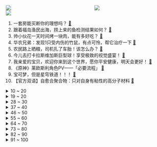 <div >
	<a style="float:left;width:55%;" href = "https://github.com/anuraghazra/github-readme-stats">
	 <img src = "https://github-readme-stats.vercel.app/api?username=iuuuuuaena&theme=buefy&show_icons=true"/>
	</a>
	<a  style="float:right;width:45%" href = "https://github.com/anuraghazra/github-readme-stats">
	 <img  src="https://github-readme-stats.vercel.app/api/top-langs/?username=anuraghazra&layout=compact"/>
	</a>
	</div>

[![](https://img.shields.io/badge/jxd-@jxdgogogo.xyz-yellowgreen.svg)](https://www.jxdgogogo.xyz)<br>
1. 一套房能买断你的理想吗？ [:link:](//www.bilibili.com/video/BV1aC4y1d75r) <br>
2. 跟着福岛渔民出海，捞上来的鱼检测结果如何？ [:link:](//www.bilibili.com/video/BV1sm4y1g7iM) <br>
3. 帅小伙花一天时间烤一块肉，能有多好吃？ [:link:](//www.bilibili.com/video/BV1Ww411y7wW) <br>
4. 华农兄弟：发现1只受内伤的竹鼠，有点可怜，帮它治疗一下 [:link:](//www.bilibili.com/video/BV1aC4y157qx) <br>
5. 农民路上晒粮，司机扎了车胎！该怎么办？ [:link:](//www.bilibili.com/video/BV1Kw411177r) <br>
6. 今儿去打卡拉斯维加斯巨型球！享受极致的视觉盛宴！ [:link:](//www.bilibili.com/video/BV1pC4y157CL) <br>
7. 我亲爱的宝贝，欢迎你来到这个世界，愿你平安健康，明天会更好！ [:link:](//www.bilibili.com/video/BV17u4y1s78f) <br>
8. 《原神》莱欧斯利角色PV——「必要流程」 [:link:](//www.bilibili.com/video/BV1ou411K7QC) <br>
9. 宝可梦，但是星穹铁道！！！ [:link:](//www.bilibili.com/video/BV1eH4y1o7mE) <br>
10. 【官方双语】自愈合聚合物：只对自身有粘性的高分子材料 [:link:](//www.bilibili.com/video/BV17m4y1g7qg) <br>
<details>
<summary>10 ~ 20</summary>

11. 我最喜欢周末6点装修的邻居了！ [:link:](//www.bilibili.com/video/BV1vN4y1y7rL) <br>
12. 烟火向星辰，所愿皆成真—谢尔比生日快乐 [:link:](//www.bilibili.com/video/BV1A84y127t9) <br>
13. 资深老粉和萌新粉。 [:link:](//www.bilibili.com/video/BV1o84y1176v) <br>
14. 艾特你们的老师！哈哈哈！ [:link:](//www.bilibili.com/video/BV1k8411k7x9) <br>
15. 卷凉皮 [:link:](//www.bilibili.com/video/BV1fH4y1f747) <br>
16. 彻底从情侣变成兄弟了 [:link:](//www.bilibili.com/video/BV1rC4y1d7tz) <br>
17. 【半佛】水溶C100怎么就成了神水？ [:link:](//www.bilibili.com/video/BV1Np4y1F7oF) <br>
18. 当我相信了新疆人的“简单吃一点”… [:link:](//www.bilibili.com/video/BV1b94y187VN) <br>
19. 超励志！真实改编！落魄拳王乞讨街头，低谷逆风翻盘！ [:link:](//www.bilibili.com/video/BV1U84y1175X) <br>
</details>
<details>
<summary>19 ~ 20</summary>

20. 默契兄弟 [:link:](//www.bilibili.com/video/BV16G411m7QY) <br>
21. 《打撒把》 [:link:](//www.bilibili.com/video/BV1ez4y1F77G) <br>
22. 各地人的娱乐项目 [:link:](//www.bilibili.com/video/BV1Py4y1N72x) <br>
23. 当你导师突然辞职 [:link:](//www.bilibili.com/video/BV1cH4y1o76p) <br>
24. 我倒要看看谁还敢说ai不懂人情世故？ [:link:](//www.bilibili.com/video/BV1ew411y7Ep) <br>
25. 好开心，再也不是井底之蛙了～～～ [:link:](//www.bilibili.com/video/BV1ku4y1W7qc) <br>
26. 我妈从小就教育我，萍水相逢，出手相助，是自己的福分 [:link:](//www.bilibili.com/video/BV1Lw411c7zU) <br>
27. 【沂蒙人陈州】Up主探索中，欢迎收看求三连！ [:link:](//www.bilibili.com/video/BV1zu411M7cs) <br>
28. 当我给女朋友模仿她开车的样子 [:link:](//www.bilibili.com/video/BV1Vh4y1r77d) <br>
</details>
<details>
<summary>28 ~ 30</summary>

29. 你别笑！我很认真在玩！ [:link:](//www.bilibili.com/video/BV1p8411k7qF) <br>
30. 在暗网的最深处，我窥见了地狱的入口，赛博克苏鲁高分巨制《世界树》 [:link:](//www.bilibili.com/video/BV1ym4y1g7p9) <br>
31. 我与母球 [:link:](//www.bilibili.com/video/BV1R94y1h7vB) <br>
32. 是高音，我加入了高音！「GODS/登神」欧美嗓女高激燃翻唱 [:link:](//www.bilibili.com/video/BV1qG411m74k) <br>
33. 在网购的时候加上地名，一年能省下不少钱？ [:link:](//www.bilibili.com/video/BV1i94y1b7hZ) <br>
34. ⚡千 本 电 翰⚡ [:link:](//www.bilibili.com/video/BV1Uw411y7t6) <br>
35. “今生种花，来世漂亮” [:link:](//www.bilibili.com/video/BV1a94y1b7X6) <br>
36. 非要这么打球吗？【阅片无数3rd 13】 [:link:](//www.bilibili.com/video/BV1hh4y1z79V) <br>
37. “我会陪你很久，这不是我想，是我会” [:link:](//www.bilibili.com/video/BV1P84y1U72i) <br>
</details>
<details>
<summary>37 ~ 40</summary>

38. 随蝴蝶一起消散吧 [:link:](//www.bilibili.com/video/BV1Bu411K74w) <br>
39. 《崩坏：星穹铁道》走近星穹——「镜流：名师出高徒」 [:link:](//www.bilibili.com/video/BV1iu411K75L) <br>
40. “人民叫师”讲数学 [:link:](//www.bilibili.com/video/BV11G41117tu) <br>
41. 2023诺贝尔物理学奖，为何被称“人类转折点”？ [:link:](//www.bilibili.com/video/BV1dC4y1d7oA) <br>
42. 箭在弦上！慢放7000帧，射箭真能百发百中？ [:link:](//www.bilibili.com/video/BV1Rw411r72z) <br>
43. 你好，可以去你家给你做饭吗？第十七顿饭-第十二家之我想当律师 [:link:](//www.bilibili.com/video/BV1bN41147GZ) <br>
44. 当小狗一个狗坐在车里遇到陌生人时 [:link:](//www.bilibili.com/video/BV1HN4y1y7kM) <br>
45. 逃离荒漠 [:link:](//www.bilibili.com/video/BV1fG411m7y9) <br>
46. 【星穹铁道】逆天，镜流永久摘眼罩bug！巨好看！ [:link:](//www.bilibili.com/video/BV1Xu411M7CJ) <br>
</details>
<details>
<summary>46 ~ 50</summary>

47. 【梗百科】Huh猫是啥梗？吐舌羊和疑惑猫？！！ [:link:](//www.bilibili.com/video/BV1u34y1G7zq) <br>
48. 今天来点帅的 [:link:](//www.bilibili.com/video/BV1PN41147jG) <br>
49. 巴以冲突升级，本次起因与国际形势分析 [:link:](//www.bilibili.com/video/BV1uH4y1R7Ec) <br>
50. 你的童年遗憾有哪些? [:link:](//www.bilibili.com/video/BV1Wj411t7SQ) <br>
51. 13. 小姨子中考结束归来，请问姐夫什么心情#姐夫对线小姨子 [:link:](//www.bilibili.com/video/BV1wN411b7Uk) <br>
52. 北京喇叭沟门的早秋乐趣 [:link:](//www.bilibili.com/video/BV16G411m7NZ) <br>
53. 要被这空姐笑死哈哈哈哈！ [:link:](//www.bilibili.com/video/BV1MH4y1o7iy) <br>
54. 埃菲尔铁塔下！奢香夫人？乌！蒙！山！连！着！山！外！山！ [:link:](//www.bilibili.com/video/BV1Rm4y1g7wc) <br>
55. 我把科幻视频的飞行的坦克造出来了，真的能飞【自制】 [:link:](//www.bilibili.com/video/BV1D34y1377Z) <br>
</details>
<details>
<summary>55 ~ 60</summary>

56. 主角害人类完蛋？boss却要拯救世界？15年前神作真结局隐藏着所有真相！ [:link:](//www.bilibili.com/video/BV1xj41147zW) <br>
57. 云上五骁全员6+5单挑剑首彦卿！！ [:link:](//www.bilibili.com/video/BV1A34y1g7z2) <br>
58. 家庭版新疆羊肉抓饭！电饭煲就可以完成，至少三碗起步~ [:link:](//www.bilibili.com/video/BV1r34y1u7Uc) <br>
59. 当 代 青 年 消 费 快 感 现 状 [:link:](//www.bilibili.com/video/BV14m4y1g7bN) <br>
60. 【崩铁】镜流综合测评：最强0星魂！镜流饮月伤害对比+专武和其他光锥对比+遗器选择+阵容思路 [:link:](//www.bilibili.com/video/BV18u411K723) <br>
61. 全网首测巨大康师傅“冰红茶牛肉面”！配3斤的鸵鸟蛋和12斤的大火腿！ [:link:](//www.bilibili.com/video/BV1Fw41117YF) <br>
62. 【花小烙】并不是所有的隐翅虫都那么可怕！ [:link:](//www.bilibili.com/video/BV1PN41147Ar) <br>
63. 全员惨死！黑暗童谣鼻祖！永恒经典推理名篇《无人生还》 [:link:](//www.bilibili.com/video/BV1o34y137Px) <br>
64. 这个系列必须有我一席之地 [:link:](//www.bilibili.com/video/BV1gN411b76y) <br>
</details>
<details>
<summary>64 ~ 70</summary>

65. 你永远不知道一个微瘦女生的潜力有多大…… [:link:](//www.bilibili.com/video/BV1hw411k7oi) <br>
66. 这首歌找了好多年 [:link:](//www.bilibili.com/video/BV1D94y187YU) <br>
67. 给希望小学捐了50万！来看看究竟花哪儿去了？｜vlog [:link:](//www.bilibili.com/video/BV1A34y1G7EA) <br>
68. 当粉丝用一个月时间为我点亮了世界，记生命中最有意义的生日。 [:link:](//www.bilibili.com/video/BV1Yw411r7cn) <br>
69. 一次看爽《超神龙宝》1~62话！ [:link:](//www.bilibili.com/video/BV14N411b7dJ) <br>
70. 为结婚准备的99件小事，第一件：嵌字豆糖！ [:link:](//www.bilibili.com/video/BV14C4y157W3) <br>
71. 当男生开始拍狗血片就没女生什么事了 [:link:](//www.bilibili.com/video/BV16N4y1y7DT) <br>
72. 【星穹铁道】以太战线 活动攻略/决胜乐园/超链接对决/以太灵/挑战者/战利品/残响回廊/流云渡/空间站/大矿区/星穹铁道1.4 [:link:](//www.bilibili.com/video/BV1xN4y1y7cr) <br>
73. 对苍蝇神器 [:link:](//www.bilibili.com/video/BV1E94y187PB) <br>
</details>
<details>
<summary>73 ~ 80</summary>

74. 蛇女：这青钢影要是没开我直接吃___！！ [:link:](//www.bilibili.com/video/BV1A84y1275j) <br>
75. 三健客全力以赴，训练一整天，只为再次挑战福建线面，R哥创新高挑战12捆 [:link:](//www.bilibili.com/video/BV1Yu4y1W7ws) <br>
76. 此刻想学太极的心达到了巅峰…… [:link:](//www.bilibili.com/video/BV1Gz4y1F7xC) <br>
77. 起飞 吓到主人的程度 [:link:](//www.bilibili.com/video/BV1jG411m7Q3) <br>
78. 『这或许就是努力的意义吧』 [:link:](//www.bilibili.com/video/BV11z4y1F7Wm) <br>
79. 我理智面具下的真实精神状态. [:link:](//www.bilibili.com/video/BV1gj411x739) <br>
80. 看多了“软糖打包视频”的后果！没忍住买了一批，味道究竟怎么样？ [:link:](//www.bilibili.com/video/BV1GH4y1o7E5) <br>
81. 山里睡觉，突然着火了 [:link:](//www.bilibili.com/video/BV16C4y157Ym) <br>
82. 清唱版的武家坡来噜~ [:link:](//www.bilibili.com/video/BV1eu4y1W7PL) <br>
</details>
<details>
<summary>82 ~ 90</summary>

83. 纵 享 丝 滑 [:link:](//www.bilibili.com/video/BV1J94y1876d) <br>
84. 死神 [:link:](//www.bilibili.com/video/BV1KC4y157aR) <br>
85. 我始终相信每个人都有独特的美丽~ [:link:](//www.bilibili.com/video/BV1K34y1g78a) <br>
86. 一只又聪明又傻但是很执着的猫 [:link:](//www.bilibili.com/video/BV1F34y1G7S4) <br>
87. 我再也不吃了！ [:link:](//www.bilibili.com/video/BV1cw41117LS) <br>
88. 鸡腿最好吃的做法 鲜香滑嫩 葱香四溢 [:link:](//www.bilibili.com/video/BV1D34y1u7yr) <br>
89. 完了，看个土味看疯了！！！ [:link:](//www.bilibili.com/video/BV1Du4y1W7zf) <br>
90. 今年最逆天的网文都在这里了！？吃饭喝水慎入！！ [:link:](//www.bilibili.com/video/BV1wm4y137pw) <br>
91. 《重返未来：1999》2023箱中巡游·1.4版本PV：洞穴的囚徒 [:link:](//www.bilibili.com/video/BV1Tw411179h) <br>
</details>
<details>
<summary>91 ~ 100</summary>

92. 《打完这把粉丝-1》 [:link:](//www.bilibili.com/video/BV1Ch4y1z7wb) <br>
93. 大合集整理好啦，带好耳机，准备听歌~（40分钟版） [:link:](//www.bilibili.com/video/BV1Nw411A7iP) <br>
94. 30岁律师第一次学跳舞，结果......？未定事件簿左然cos翻跳BADpeaktime版【睢南】 [:link:](//www.bilibili.com/video/BV1bh4y1z7xn) <br>
95. S9.5：恭喜发财居然能2-1阶段6皮？爆肝81天128000场，投入40000多RMB [:link:](//www.bilibili.com/video/BV1Kh4y1z7HM) <br>
96. 他俩一起过得了 [:link:](//www.bilibili.com/video/BV17w411k7ST) <br>
97. 拍之前没想过有这么震撼哈哈哈哈哈 [:link:](//www.bilibili.com/video/BV1uC4y1G7g8) <br>
98. 《末世游戏》——第三集 [:link:](//www.bilibili.com/video/BV1gp4y1u76b) <br>
99. 世界精神健康日来啦！ [:link:](//www.bilibili.com/video/BV1e8411k7fX) <br>
100. 穿小白裙来见你啦！(///▽///)嘿嘿 [:link:](//www.bilibili.com/video/BV1Ah4y1z7RP) <br>
</details>
